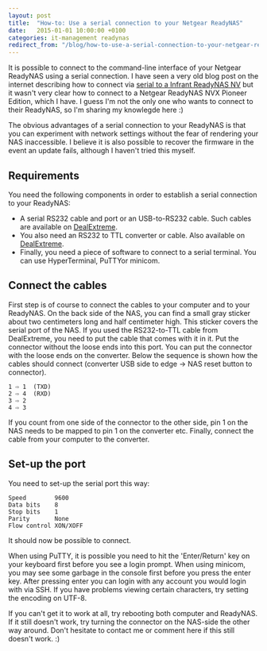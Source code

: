 ```yaml
---
layout: post
title:  "How-to: Use a serial connection to your Netgear ReadyNAS"
date:   2015-01-01 10:00:00 +0100
categories: it-management readynas
redirect_from: "/blog/how-to-use-a-serial-connection-to-your-netgear-readynas"
---
```


It is possible to connect to the command-line interface of your Netgear ReadyNAS using a serial connection. I have seen a very old blog post on the internet describing how to connect via [serial to a Infrant ReadyNAS NV](http://debugmo.de/2007/07/running-own-code-on-the-infrant-readynas/) but it wasn't very clear how to connect to a Netgear ReadyNAS NVX Pioneer Edition, which I have. I guess I'm not the only one who wants to connect to their ReadyNAS, so I'm sharing my knowlegde here :)

The obvious advantages of a serial connection to your ReadyNAS is that you can experiment with network settings without the fear of rendering your NAS inaccessible. I believe it is also possible to recover the firmware in the event an update fails, although I haven't tried this myself.

## Requirements

You need the following components in order to establish a serial connection to your ReadyNAS:

* A serial RS232 cable and port or an USB-to-RS232 cable. Such cables are available on [DealExtreme](http://www.dealextreme.com/p/usb-to-rs232-serial-adapter-cable-94539).
* You also need an RS232 to TTL converter or cable. Also available on [DealExtreme](http://www.dealextreme.com/p/rs232-serial-port-express-card-adapter-blue-black-silver-101467).
* Finally, you need a piece of software to connect to a serial terminal. You can use HyperTerminal, PuTTYor minicom.

## Connect the cables
First step is of course to connect the cables to your computer and to your ReadyNAS. On the back side of the NAS, you can find a small gray sticker about two centimeters long and half centimeter high. This sticker covers the serial port of the NAS. If you used the RS232-to-TTL cable from DealExtreme, you need to put the cable that comes with it in it. Put the connector without the loose ends into this port. You can put the connector with the loose ends on the converter. Below the sequence is shown how the cables should connect (converter USB side to edge -> NAS reset button to connector).

```
1 ⇨ 1  (TXD)
2 ⇨ 4  (RXD)
3 ⇨ 2
4 ⇨ 3
```
If you count from one side of the connector to the other side, pin 1 on the NAS needs to be mapped to pin 1 on the converter etc. Finally, connect the cable from your computer to the converter.

## Set-up the port

You need to set-up the serial port this way:
```
Speed        9600
Data bits    8
Stop bits    1
Parity       None
Flow control XON/XOFF
```
It should now be possible to connect.

When using PuTTY, it is possible you need to hit the 'Enter/Return' key on your keyboard first before you see a login prompt. When using minicom, you may see some garbage in the console first before you press the enter key. After pressing enter you can login with any account you would login with via SSH. If you have problems viewing certain characters, try setting the encoding on UTF-8. 

If you can't get it to work at all, try rebooting both computer and ReadyNAS. If it still doesn't work, try turning the connector on the NAS-side the other way around. Don't hesitate to contact me or comment here if this still doesn't work. :)